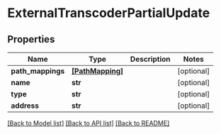 # ExternalTranscoderPartialUpdate


## Properties

Name | Type | Description | Notes
------------ | ------------- | ------------- | -------------
**path_mappings** | [**[PathMapping]**](PathMapping.md) |  | [optional] 
**name** | **str** |  | [optional] 
**type** | **str** |  | [optional] 
**address** | **str** |  | [optional] 

[[Back to Model list]](../#documentation-for-models) [[Back to API list]](../#documentation-for-api-endpoints) [[Back to README]](../)


